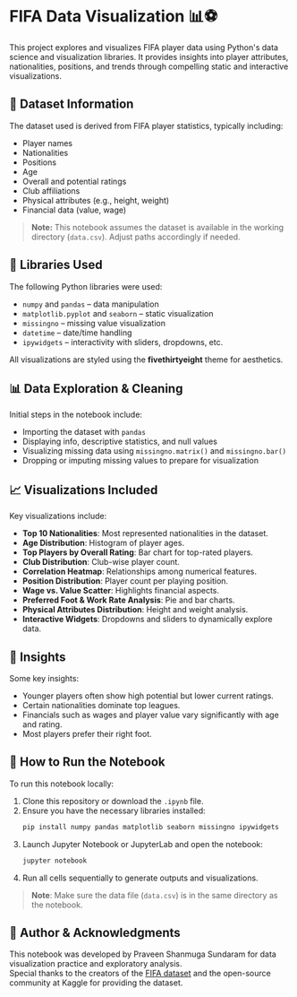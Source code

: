 
# FIFA Data Visualization 📊⚽

This project explores and visualizes FIFA player data using Python's data science and visualization libraries. It provides insights into player attributes, nationalities, positions, and trends through compelling static and interactive visualizations.

## 📁 Dataset Information

The dataset used is derived from FIFA player statistics, typically including:
- Player names
- Nationalities
- Positions
- Age
- Overall and potential ratings
- Club affiliations
- Physical attributes (e.g., height, weight)
- Financial data (value, wage)

> **Note:** This notebook assumes the dataset is available in the working directory (`data.csv`). Adjust paths accordingly if needed.

## 🧰 Libraries Used

The following Python libraries were used:
- `numpy` and `pandas` – data manipulation
- `matplotlib.pyplot` and `seaborn` – static visualization
- `missingno` – missing value visualization
- `datetime` – date/time handling
- `ipywidgets` – interactivity with sliders, dropdowns, etc.

All visualizations are styled using the **fivethirtyeight** theme for aesthetics.

## 📊 Data Exploration & Cleaning

Initial steps in the notebook include:
- Importing the dataset with `pandas`
- Displaying info, descriptive statistics, and null values
- Visualizing missing data using `missingno.matrix()` and `missingno.bar()`
- Dropping or imputing missing values to prepare for visualization

## 📈 Visualizations Included

Key visualizations include:
- **Top 10 Nationalities**: Most represented nationalities in the dataset.
- **Age Distribution**: Histogram of player ages.
- **Top Players by Overall Rating**: Bar chart for top-rated players.
- **Club Distribution**: Club-wise player count.
- **Correlation Heatmap**: Relationships among numerical features.
- **Position Distribution**: Player count per playing position.
- **Wage vs. Value Scatter**: Highlights financial aspects.
- **Preferred Foot & Work Rate Analysis**: Pie and bar charts.
- **Physical Attributes Distribution**: Height and weight analysis.
- **Interactive Widgets**: Dropdowns and sliders to dynamically explore data.

## 🧠 Insights

Some key insights:
- Younger players often show high potential but lower current ratings.
- Certain nationalities dominate top leagues.
- Financials such as wages and player value vary significantly with age and rating.
- Most players prefer their right foot.

## 🧪 How to Run the Notebook

To run this notebook locally:

1. Clone this repository or download the `.ipynb` file.
2. Ensure you have the necessary libraries installed:
   ```bash
   pip install numpy pandas matplotlib seaborn missingno ipywidgets
   ```
3. Launch Jupyter Notebook or JupyterLab and open the notebook:
   ```bash
   jupyter notebook
   ```
4. Run all cells sequentially to generate outputs and visualizations.

> **Note**: Make sure the data file (`data.csv`) is in the same directory as the notebook.

## 🙋 Author & Acknowledgments

This notebook was developed by Praveen Shanmuga Sundaram for data visualization practice and exploratory analysis.  
Special thanks to the creators of the [FIFA dataset](https://www.kaggle.com/datasets/devansodariya/football-fifa-2019-dataset) and the open-source community at Kaggle for providing the dataset.
